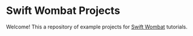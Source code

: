# Swift Wombat Projects
Welcome! This a repository of example projects for [Swift Wombat](https://swiftwombat.com) tutorials.
